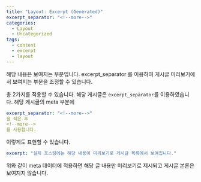 ```yaml
---
title: "Layout: Excerpt (Generated)"
excerpt_separator: "<!--more-->"
categories:
  - Layout
  - Uncategorized
tags:
  - content
  - excerpt
  - layout
---
```


해당 내용은 보여지는 부분입니다. excerpt_separator 를 이용하여 게시글 미리보기에서 보여지는 부분을 조정할 수 있습니다.

<!--more-->
총 2가지를 적용할 수 있습니다.
해당 게시글은 `excerpt_separator`를 이용하였습니다. 해당 게시글의 meta 부분에 
```yaml
excerpt_separator: "<!--more-->"
을 적은 후
<!--more-->
를 사용합니다.
```

이렇게도 표현할 수 있습니다.
```yaml
excerpt: "실제 포스팅에는 해당 내용이 미리보기로 게시글 목록에서 보여집니다."
```
위와 같이 meta 데이터에 적용하면 해당 글 내용만 미리보기로 제시되고 게시글 본론은 보여지지 않습니다.
